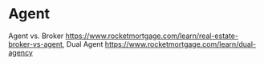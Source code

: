 # Agent
Agent vs. Broker https://www.rocketmortgage.com/learn/real-estate-broker-vs-agent, Dual Agent https://www.rocketmortgage.com/learn/dual-agency
